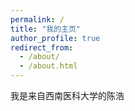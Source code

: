```yaml
---
permalink: /
title: "我的主页"
author_profile: true
redirect_from: 
  - /about/
  - /about.html
---
```


我是来自西南医科大学的陈浩
